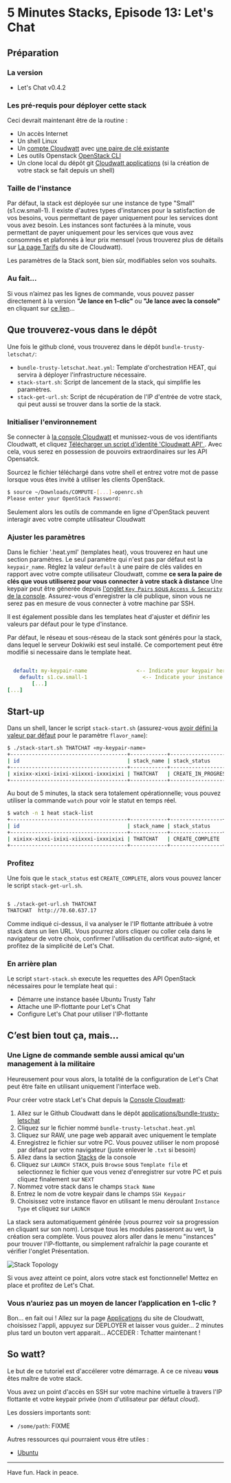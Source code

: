 # 5 Minutes Stacks, Episode 13: Let's Chat

## Préparation

### La version

* Let's Chat v0.4.2

### Les pré-requis pour déployer cette stack

Ceci devrait maintenant être de la routine :

* Un accès Internet
* Un shell Linux
* Un [compte Cloudwatt](https://www.cloudwatt.com/authentification) avec [une paire de clé existante](https://console.cloudwatt.com/project/access_and_security/?tab=access_security_tabs__keypairs_tab)
* Les outils Openstack [OpenStack CLI](http://docs.openstack.org/cli-reference/content/install_clients.html)
* Un clone local du dépôt git [Cloudwatt applications](https://github.com/cloudwatt/applications) (si la création de votre stack se fait depuis un shell)

### Taille de l'instance

Par défaut, la stack est déployée sur une instance de type "Small" (s1.cw.small-1). Il existe d'autres types
d'instances pour la satisfaction de vos besoins, vous permettant de payer uniquement pour les services dont
vous avez besoin. Les instances sont facturées à la minute, vous permettant de payer uniquement pour les
services que vous avez consommés et plafonnés à leur prix mensuel (vous trouverez plus de détails
sur [La page Tarifs](https://www.cloudwatt.com/fr/produits/tarifs.html) du site de Cloudwatt).

Les paramètres de la Stack sont, bien sûr, modifiables selon vos souhaits.


### Au fait...

Si vous n’aimez pas les lignes de commande, vous pouvez passer directement à la version **"Je lance en 1-clic"** ou **"Je lance avec la console"** en cliquant sur [ce lien](#console)...

## Que trouverez-vous dans le dépôt

Une fois le github cloné, vous trouverez dans le dépôt `bundle-trusty-letschat/`:

* `bundle-trusty-letschat.heat.yml`: Template d'orchestration HEAT, qui servira à déployer l'infrastructure nécessaire.
* `stack-start.sh`: Script de lancement de la stack, qui simplifie les paramètres.
* `stack-get-url.sh`: Script de récupération de l'IP d'entrée de votre stack, qui peut aussi se trouver dans la sortie de la stack.


### Initialiser l'environnement

Se connecter à [la console Cloudwatt](https://console.cloudwatt.com) et munissez-vous de vos identifiants Cloudwatt, et cliquez [Télécharger un script d'identité 'Cloudwatt API' ](https://console.cloudwatt.com/project/access_and_security/api_access/openrc/).
Avec cela, vous serez en possession de pouvoirs extraordinaires sur les API Opensatck.

Sourcez le fichier téléchargé dans votre shell et entrez votre mot de passe lorsque vous êtes invité à utiliser les clients OpenStack.


~~~ bash
$ source ~/Downloads/COMPUTE-[...]-openrc.sh
Please enter your OpenStack Password:

~~~

Seulement alors les outils de commande en ligne d'OpenStack peuvent interagir avec votre compte utilisateur Cloudwatt


<a name="parameters" />

### Ajuster les paramètres

Dans le fichier '.heat.yml' (templates heat), vous trouverez en haut une section paramètres. Le seul paramètre qui n'est pas par défaut est la `keypair_name`. Réglez la valeur `default` à une paire de clés valides en rapport avec votre compte utilisateur Cloudwatt, comme **ce sera la paire de clés que vous utiliserez pour vous connecter à votre stack à distance** Une keypair peut être génerée depuis [l'onglet `Key Pairs` sous `Access & Security` de la console](https://console.cloudwatt.com/project/access_and_security/?tab=access_security_tabs__keypairs_tab).
Assurez-vous d'enregistrer la clé publique, sinon vous ne serez pas en mesure de vous connecter à votre machine par SSH.

Il est également possible dans les templates heat d'ajuster et définir les valeurs par défaut pour le type d'instance.

Par défaut, le réseau et sous-réseau de la stack sont générés pour la stack, dans lequel le serveur Dokiwiki est seul installé. Ce comportement peut être modifié si necessaire dans le template heat.


~~~ yaml

  default: my-keypair-name                <-- Indicate your keypair here
    default: s1.cw.small-1                  <-- Indicate your instance type here
        [...]
[...]

~~~

<a name="startup" />

## Start-up

Dans un shell, lancer le script `stack-start.sh` (assurez-vous [avoir défini la valeur par défaut](#parameters) pour le paramètre `flavor_name`):

~~~ bash
$ ./stack-start.sh THATCHAT «my-keypair-name»
+--------------------------------------+------------+--------------------+----------------------+
| id                                   | stack_name | stack_status       | creation_time        |
+--------------------------------------+------------+--------------------+----------------------+
| xixixx-xixxi-ixixi-xiixxxi-ixxxixixi | THATCHAT   | CREATE_IN_PROGRESS | 2025-10-23T07:27:69Z |
+--------------------------------------+------------+--------------------+----------------------+

~~~

Au bout de 5 minutes, la stack sera totalement opérationnelle; vous pouvez utiliser la commande `watch` pour voir le statut en temps réel.

~~~ bash
$ watch -n 1 heat stack-list
+--------------------------------------+------------+-----------------+----------------------+
| id                                   | stack_name | stack_status    | creation_time        |
+--------------------------------------+------------+-----------------+----------------------+
| xixixx-xixxi-ixixi-xiixxxi-ixxxixixi | THATCHAT   | CREATE_COMPLETE | 2025-10-23T07:27:69Z |
+--------------------------------------+------------+-----------------+----------------------+

~~~

### Profitez

Une fois que le `stack_status` est `CREATE_COMPLETE`, alors vous pouvez lancer le script `stack-get-url.sh`.

~~~ bash

$ ./stack-get-url.sh THATCHAT
THATCHAT  http://70.60.637.17

~~~

Comme indiqué ci-dessus, il va analyser le l'IP flottante attribuée à votre stack dans un lien URL. Vous pourrez alors cliquer ou coller cela dans le navigateur de votre choix, confirmer l'utilisation du certificat auto-signé, et profitez de la simplicité de Let's Chat.

### En arrière plan

Le script `start-stack.sh` execute les requettes des API OpenStack nécessaires pour le template heat qui :

* Démarre une instance basée Ubuntu Trusty Tahr
* Attache une IP-flottante pour Let's Chat
* Configure Let's Chat pour utiliser l'IP-flottante

<a name="console" />

## C’est bien tout ça, mais...

### Une Ligne de commande semble aussi amical qu'un management à la militaire

Heureusement pour vous alors, la totalité de la configuration de Let's Chat peut être faite en utilisant uniquement l'interface web. 

Pour créer votre stack Let's Chat depuis la [Console Cloudwatt](https://console.cloudwatt.com):

1.	Allez sur le Github Cloudwatt dans le dépôt [applications/bundle-trusty-letschat](https://github.com/cloudwatt/applications/tree/master/bundle-trusty-letschat)
2.	Cliquez sur le fichier nommé `bundle-trusty-letschat.heat.yml`
3.	Cliquez sur RAW, une page web apparait avec uniquement le template
4.	Enregistrez le fichier sur votre PC. Vous pouvez utiliser le nom proposé par défaut par votre navigateur (juste enlever le `.txt` si besoin)
5.  Allez dans la section [Stacks](https://console.cloudwatt.com/project/stacks/) de la console
6.	Cliquez sur `LAUNCH STACK`, puis `Browse` sous `Template file` et selectionnez le fichier que vous venez d'enregistrer sur votre PC et puis cliquez finalement sur `NEXT`
7.	Nommez votre stack dans le champs `Stack Name`
8.	Entrez le nom de votre keypair dans le champs `SSH Keypair`
9.	Choisissez votre instance flavor en utilisant le menu déroulant `Instance Type` et cliquez sur `LAUNCH`

La stack sera automatiquement générée (vous pourrez voir sa progression en cliquant sur son nom). Lorsque tous les modules passeront au vert, la création sera complète. Vous pouvez alors aller dans le menu "instances" pour trouver l'IP-flottante, ou simplement rafraîchir la page courante et vérifier l'onglet Présentation.

![Stack Topology](img/stack_topology.png)

Si vous avez atteint ce point, alors votre stack est fonctionnelle! Mettez en place et profitez de Let's Chat.

### Vous n’auriez pas un moyen de lancer l’application en 1-clic ?

Bon... en fait oui ! Allez sur la page [Applications](https://www.cloudwatt.com/fr/applications/index.html) du site de Cloudwatt, choisissez l'appli, appuyez sur DEPLOYER et laisser vous guider... 2 minutes plus tard un bouton vert apparait... ACCEDER : Tchatter maintenant !

<a name="using_stack" />

## So watt?

Le but de ce tutoriel est d'accélerer votre démarrage. A ce ce niveau **vous** êtes maître de votre stack.

Vous avez un point d'accès en SSH sur votre machine virtuelle à travers l'IP flottante et votre keypair privée
(nom d'utilisateur par défaut *cloud*).

Les dossiers importants sont:

- `/some/path`: FIXME

Autres ressources qui pourraient vous être utiles :

* [Ubuntu](https://help.ubuntu.com/)


-----
Have fun. Hack in peace.
